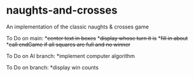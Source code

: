 # naughts-and-crosses
An implementation of the classic naughts &amp; crosses game

To Do on main:
*~~center text in boxes~~
*~~display whose turn it is~~
*~~fill in about~~
*~~call endGame if all squares are full and no winner~~

To Do on AI branch:
*implement computer algorithm

To Do on branch:
*display win counts